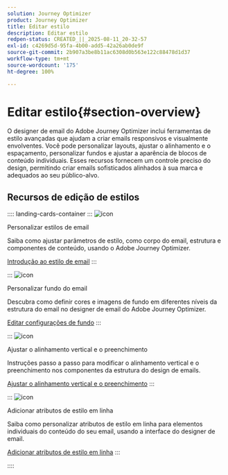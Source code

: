 ```yaml
---
solution: Journey Optimizer
product: Journey Optimizer
title: Editar estilo
description: Editar estilo
redpen-status: CREATED_||_2025-08-11_20-32-57
exl-id: c4269d5d-95fa-4b00-add5-42a26ab0de9f
source-git-commit: 2b907a3be8b11ac6308d0b563e122c88478d1d37
workflow-type: tm+mt
source-wordcount: '175'
ht-degree: 100%

---
```


# Editar estilo{#section-overview}

O designer de email do Adobe Journey Optimizer inclui ferramentas de estilo avançadas que ajudam a criar emails responsivos e visualmente envolventes. Você pode personalizar layouts, ajustar o alinhamento e o espaçamento, personalizar fundos e ajustar a aparência de blocos de conteúdo individuais. Esses recursos fornecem um controle preciso do design, permitindo criar emails sofisticados alinhados à sua marca e adequados ao seu público-alvo.

## Recursos de edição de estilos

:::: landing-cards-container
:::
![icon](https://cdn.experienceleague.adobe.com/icons/circle-play.svg?lang=pt-BR)

Personalizar estilos de email

Saiba como ajustar parâmetros de estilo, como corpo do email, estrutura e componentes de conteúdo, usando o Adobe Journey Optimizer.

[Introdução ao estilo de email](../using/email/get-started-email-style.md)
:::

:::
![icon](https://cdn.experienceleague.adobe.com/icons/bullseye.svg?lang=pt-BR)

Personalizar fundo do email

Descubra como definir cores e imagens de fundo em diferentes níveis da estrutura do email no designer de email do Adobe Journey Optimizer.

[Editar configurações de fundo](../using/email/backgrounds.md)
:::

:::
![icon](https://cdn.experienceleague.adobe.com/icons/list-check.svg?lang=pt-BR)

Ajustar o alinhamento vertical e o preenchimento

Instruções passo a passo para modificar o alinhamento vertical e o preenchimento nos componentes da estrutura do design de emails.

[Ajustar o alinhamento vertical e o preenchimento](../using/email/alignment-and-padding.md)
:::

:::
![icon](https://cdn.experienceleague.adobe.com/icons/code-branch.svg?lang=pt-BR)

Adicionar atributos de estilo em linha

Saiba como personalizar atributos de estilo em linha para elementos individuais do conteúdo do seu email, usando a interface do designer de email.

[Adicionar atributos de estilo em linha](../using/email/inline-styling.md)
:::

::::
